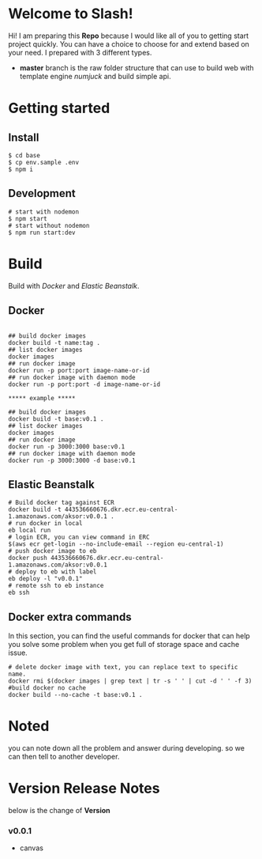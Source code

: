 # Welcome to Slash!

Hi! I am preparing this **Repo** because I would like all of you to getting start project quickly. You can have a choice to choose for and extend based on your need. I prepared with 3 different types.  
- **master** branch is the raw folder structure that can use to build web with template engine *numjuck* and build simple api. 

# Getting started

## Install

```
$ cd base
$ cp env.sample .env
$ npm i
```

## Development

```
# start with nodemon
$ npm start 
# start without nodemon
$ npm run start:dev
```

# Build

Build with *Docker* and *Elastic Beanstalk*.

## Docker

```

## build docker images
docker build -t name:tag .  
## list docker images
docker images
## run docker image
docker run -p port:port image-name-or-id
## run docker image with daemon mode
docker run -p port:port -d image-name-or-id

***** example *****

## build docker images
docker build -t base:v0.1 .
## list docker images
docker images
## run docker image
docker run -p 3000:3000 base:v0.1
## run docker image with daemon mode
docker run -p 3000:3000 -d base:v0.1

```

## Elastic Beanstalk

```
# Build docker tag against ECR
docker build -t 443536660676.dkr.ecr.eu-central-1.amazonaws.com/aksor:v0.0.1 .
# run docker in local
eb local run
# login ECR, you can view command in ERC 
$(aws ecr get-login --no-include-email --region eu-central-1)
# push docker image to eb
docker push 443536660676.dkr.ecr.eu-central-1.amazonaws.com/aksor:v0.0.1
# deploy to eb with label
eb deploy -l "v0.0.1"
# remote ssh to eb instance
eb ssh
```

## Docker extra commands

In this section, you can find the useful commands for docker that can help you solve some problem when you get full of storage space and cache issue.

```
# delete docker image with text, you can replace text to specific name.
docker rmi $(docker images | grep text | tr -s ' ' | cut -d ' ' -f 3)
#build docker no cache
docker build --no-cache -t base:v0.1 .
```

# Noted

you can note down all the problem and answer during developing. so we can then tell to another developer. 


# Version Release Notes

below is the change of **Version**

### v0.0.1
- canvas
